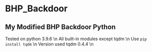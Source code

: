 # BHP_Backdoor
## My Modified BHP Backdoor Python
Tested on python 3.9.6 \n
All built-in modules except tqdm \n
Use `pip install tqdm` \n
Version used tqdm 0.4.4 \n

